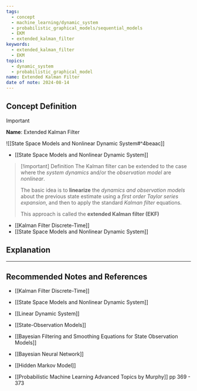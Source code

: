```yaml
---
tags:
  - concept
  - machine_learning/dynamic_system
  - probabilistic_graphical_models/sequential_models
  - EKM
  - extended_kalman_filter
keywords:
  - extended_kalman_filter
  - EKM
topics:
  - dynamic_system
  - probabilistic_graphical_model
name: Extended Kalman Filter
date of note: 2024-08-14
---
```


## Concept Definition

>[!important]
>**Name**: Extended Kalman Filter

![[State Space Models and Nonlinear Dynamic System#^4beaac]]

- [[State Space Models and Nonlinear Dynamic System]]

>[!important] Definition
>The Kalman filter can be extended to the case where the *system dynamics* and/or the *observation model* are *nonlinear*.
>
>The basic idea is to **linearize** the *dynamics and observation models* about the previous state estimate using a *first order Taylor series expansion*, and then to apply the standard *Kalman filter* equations. 
>
>This approach is called the **extended Kalman filter (EKF)**

- [[Kalman Filter Discrete-Time]]
- [[State Space Models and Nonlinear Dynamic System]]



## Explanation





-----------
##  Recommended Notes and References


- [[Kalman Filter Discrete-Time]]
- [[State Space Models and Nonlinear Dynamic System]]
- [[Linear Dynamic System]]
- [[State-Observation Models]]
- [[Bayesian Filtering and Smoothing Equations for State Observation Models]]

- [[Bayesian Neural Network]]

- [[Hidden Markov Model]]

- [[Probabilistic Machine Learning Advanced Topics by Murphy]] pp 369 - 373
